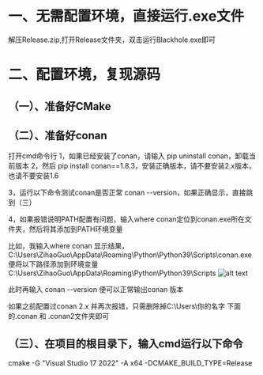 # 一、无需配置环境，直接运行.exe文件
解压Release.zip,打开Release文件夹，双击运行Blackhole.exe即可

# 二、配置环境，复现源码
## （一）、准备好CMake

## （二）、准备好conan
打开cmd命令行
1，如果已经安装了conan，请输入 pip uninstall conan，卸载当前版本
2，然后 pip install conan==1.8.3，安装正确版本，请不要安装2.x版本，也请不要安装1.6

3，运行以下命令测试conan是否正常  conan --version，如果正确显示，直接跳到（三）

4，如果报错说明PATH配置有问题，输入where conan定位到conan.exe所在文件夹，然后将其添加到PATH环境变量

比如，我输入where conan 显示结果，C:\Users\ZihaoGuo\AppData\Roaming\Python\Python39\Scripts\conan.exe
便将以下路径添加到环境变量C:\Users\ZihaoGuo\AppData\Roaming\Python\Python39\Scripts
![alt text](image.png)

此时再输入 conan --version 便可以正常输出conan 版本

如果之前配置过conan 2.x 并再次报错，只需删除掉C:\Users\你的名字 下面的.conan 和 .conan2文件夹即可

## （三）、在项目的根目录下，输入cmd运行以下命令
cmake -G "Visual Studio 17 2022" -A x64 -DCMAKE_BUILD_TYPE=Release
